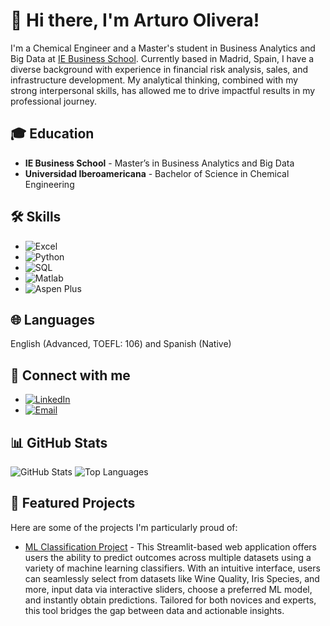 <!DOCTYPE html>
<html lang="en">
<head>
    <meta charset="UTF-8">
    <meta name="viewport" content="width=device-width, initial-scale=1.0">
</head>
<body>

<h1>👋 Hi there, I'm Arturo Olivera!</h1>

<p>
    I'm a Chemical Engineer and a Master's student in Business Analytics and Big Data at <a href="https://www.ie.edu/business-school/">IE Business School</a>. Currently based in Madrid, Spain, I have a diverse background with experience in financial risk analysis, sales, and infrastructure development. My analytical thinking, combined with my strong interpersonal skills, has allowed me to drive impactful results in my professional journey.
</p>

<h2>🎓 Education</h2>
<ul>
    <li><strong>IE Business School</strong> - Master’s in Business Analytics and Big Data</li>
    <li><strong>Universidad Iberoamericana</strong> - Bachelor of Science in Chemical Engineering</li>
</ul>

<h2>🛠 Skills</h2>
<ul>
    <li><img src="https://img.shields.io/badge/Excel-217346?style=for-the-badge&logo=microsoft-excel&logoColor=white" alt="Excel"></li>
    <li><img src="https://img.shields.io/badge/Python-3776AB?style=for-the-badge&logo=python&logoColor=white" alt="Python"></li>
    <li><img src="https://img.shields.io/badge/SQL-4479A1?style=for-the-badge&logo=sql&logoColor=white" alt="SQL"></li>
    <li><img src="https://img.shields.io/badge/Matlab-0076A8?style=for-the-badge&logo=mathworks&logoColor=white" alt="Matlab"></li>
    <li><img src="https://img.shields.io/badge/Aspen_Plus-0A8B9F?style=for-the-badge" alt="Aspen Plus"></li>
</ul>

<h2>🌐 Languages</h2>
<p>English (Advanced, TOEFL: 106) and Spanish (Native)</p>

<h2>🔗 Connect with me</h2>
<ul>
    <li><a href="https://www.linkedin.com/in/arturo-olivera-farill-7897a727b"><img src="https://img.shields.io/badge/LinkedIn-0077B5?style=for-the-badge&logo=linkedin&logoColor=white" alt="LinkedIn"></a></li>
    <li><a href="mailto:arturo.olivera@student.ie.edu"><img src="https://img.shields.io/badge/Email-D14836?style=for-the-badge&logo=gmail&logoColor=white" alt="Email"></a></li>
    <!-- Add other social media links as needed -->
</ul>

<h2>📊 GitHub Stats</h2>
<p>
    <img src="https://github-readme-stats.vercel.app/api?username=arturoolivera&show_icons=true&theme=radical" alt="GitHub Stats">
    <img src="https://github-readme-stats.vercel.app/api/top-langs/?username=arturoolivera&layout=compact&theme=radical" alt="Top Languages">
</p>

<h2>🌟 Featured Projects</h2>
<p>
    Here are some of the projects I'm particularly proud of:
</p>
<ul>
    <li><a href="https://github.com/arturoolivera/ml-portfolio-app">ML Classification Project</a> - This Streamlit-based web application offers users the ability to predict outcomes across multiple datasets using a variety of machine learning classifiers. With an intuitive interface, users can seamlessly select from datasets like Wine Quality, Iris Species, and more, input data via interactive sliders, choose a preferred ML model, and instantly obtain predictions. Tailored for both novices and experts, this tool bridges the gap between data and actionable insights.</li>
    <!-- Add more projects as needed -->
</ul>

</body>
</html>
